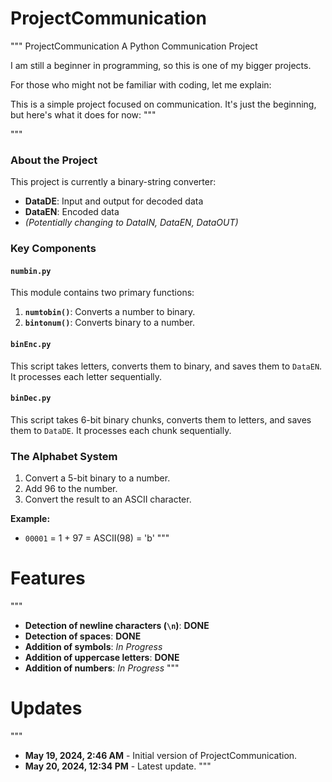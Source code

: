 # ProjectCommunication

"""
ProjectCommunication
A Python Communication Project

I am still a beginner in programming, so this is one of my bigger projects.

For those who might not be familiar with coding, let me explain:

This is a simple project focused on communication. It's just the beginning, but here's what it does for now:
"""

"""
### About the Project
This project is currently a binary-string converter:
- **DataDE**: Input and output for decoded data
- **DataEN**: Encoded data
- *(Potentially changing to DataIN, DataEN, DataOUT)*

### Key Components
#### `numbin.py`
This module contains two primary functions:
1. **`numtobin()`**: Converts a number to binary.
2. **`bintonum()`**: Converts binary to a number.

#### `binEnc.py`
This script takes letters, converts them to binary, and saves them to `DataEN`. It processes each letter sequentially.

#### `binDec.py`
This script takes 6-bit binary chunks, converts them to letters, and saves them to `DataDE`. It processes each chunk sequentially.

### The Alphabet System
1. Convert a 5-bit binary to a number.
2. Add 96 to the number.
3. Convert the result to an ASCII character.

**Example:**
- `00001` = 1 + 97 = ASCII(98) = 'b'
"""

# Features
"""
- **Detection of newline characters (`\n`)**: **DONE**
- **Detection of spaces**: **DONE**
- **Addition of symbols**: *In Progress*
- **Addition of uppercase letters**: **DONE**
- **Addition of numbers**: *In Progress*
"""

# Updates
"""
- **May 19, 2024, 2:46 AM** - Initial version of ProjectCommunication.
- **May 20, 2024, 12:34 PM** - Latest update.
"""
